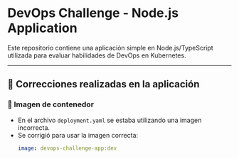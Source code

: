 # DevOps Challenge - Node.js Application

Este repositorio contiene una aplicación simple en Node.js/TypeScript utilizada para evaluar habilidades de DevOps en Kubernetes.

---

## 🔧 Correcciones realizadas en la aplicación

### 📌 Imagen de contenedor
- En el archivo `deployment.yaml` se estaba utilizando una imagen incorrecta.  
- Se corrigió para usar la imagen correcta:
  ```yaml
  image: devops-challenge-app:dev